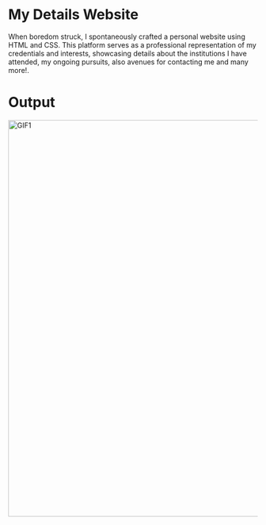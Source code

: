 # My Details Website

When boredom struck, I spontaneously crafted a personal website using HTML and CSS. This platform serves as a professional representation of my credentials and interests, showcasing details about the institutions I have attended, my ongoing pursuits, also avenues for contacting me and many more!.


# Output
<img src="https://github.com/thilaknrai/My-Details-Website/assets/130270049/b123cd94-f8be-4367-a2b8-fcfe332ac8b6" alt="GIF1" width="800">



